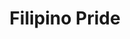 ---
pid: mp158
title: Filipino Pride
location_transcription: city hall
coordinates: "[-75.163196224009, 39.952385300897]"
zipcode: '19145'
gen_neighborhood: South Philadelphia
neighborhood: Passyunk
outside_phl: 
age: '11'
age_range: 6-13
instagram: 
image_file_name: mp_158.jpg
proposal_transcription: quote //  //
topic: Latinx,Uplifting
topic_summary: 0, 0
type: Other No Form
keywords_other: Filipino, pride
credit: Angelita Santos
image_labels: 
twitter: 
facebook: 
permalink: "/monuments/mp158/"
layout: item-page
---